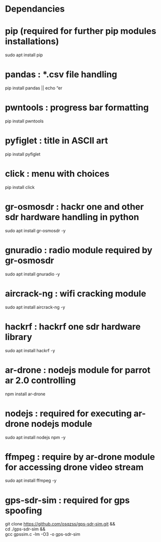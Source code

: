 # Dependancies

# pip (required for further pip modules installations)
sudo apt install pip

# pandas : *.csv file handling
pip install pandas || echo “er

# pwntools : progress bar formatting
pip install pwntools

# pyfiglet : title in ASCII art
pip install pyfiglet

# click : menu with choices
pip install click

# gr-osmosdr : hackr one and other sdr hardware handling in python
sudo apt install gr-osmosdr -y


# gnuradio : radio module required by gr-osmosdr
sudo apt install gnuradio -y

# aircrack-ng : wifi cracking module
sudo apt install aircrack-ng -y

# hackrf : hackrf one sdr hardware library
sudo apt install hackrf -y

# ar-drone : nodejs module for parrot ar 2.0 controlling
npm install ar-drone

# nodejs : required for executing ar-drone nodejs module
sudo apt install nodejs npm -y

# ffmpeg : require by ar-drone module for accessing drone video stream
sudo apt install ffmpeg -y

# gps-sdr-sim : required for gps spoofing
git clone https://github.com/osqzss/gps-sdr-sim.git && \
cd ./gps-sdr-sim && \
gcc gpssim.c -lm -O3 -o gps-sdr-sim

